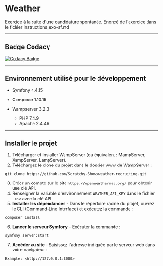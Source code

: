 # Weather

Exercice à la suite d'une candidature spontanée.
Énoncé de l'exercice dans le fichier instructions_exo-sf.md

------------------------------------------------------------------------------------------------------------------------------------------

## Badge Codacy
[![Codacy Badge](https://app.codacy.com/project/badge/Grade/422049829cd14200a1063a2b62b94a14)](https://www.codacy.com/gh/Scratchy-Show/weather-recruiting/dashboard?utm_source=github.com&amp;utm_medium=referral&amp;utm_content=Scratchy-Show/weather-recruiting&amp;utm_campaign=Badge_Grade)

------------------------------------------------------------------------------------------------------------------------------------------
## Environnement utilisé pour le développement

* Symfony 4.4.15

* Composer 1.10.15

* Wampserver 3.2.3
  * PHP 7.4.9
  * Apache 2.4.46
    
------------------------------------------------------------------------------------------------------------------------------------------

## Installer le projet

 1. Télécharger et installer WampServer (ou équivalent : MampServer, XampServer, LampServer).
 2. Téléchargez le clone du projet dans le dossier www de WampServer :
```
git clone https://github.com/Scratchy-Show/weather-recruiting.git
```

 3. Créer un compte sur le site `https://openweathermap.org/` pour obtenir une clé API.
 4. Renseigner la variable d'environnement `WEATHER_API_KEY` dans le fichier `.env` avec la clé API.
 5. **Installer les dépendances** - Dans le répertoire racine du projet, ouvrez le CLI (Command-Line Interface) et exécutez la commande :
```
composer install
```

 6. **Lancer le serveur Symfony** - Exécuter la commande :
```
symfony server:start
```

 7. **Accéder au site** - Saisissez l'adresse indiquée par le serveur web dans votre navigateur :
```
Example: <http://127.0.0.1:8000>
```
